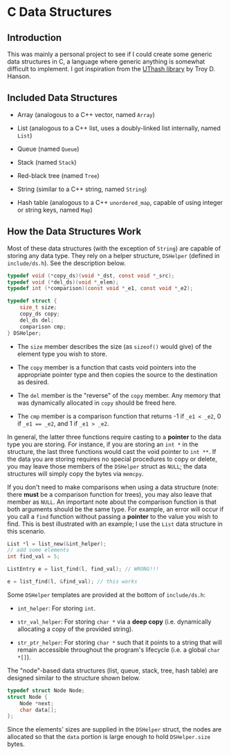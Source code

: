 # C Data Structures

## Introduction

This was mainly a personal project to see if I could create some generic data structures
in C, a language where generic anything is somewhat difficult to implement. I got
inspiration from the [UThash library](https://github.com/troydhanson/uthash) by Troy D.
Hanson.

## Included Data Structures

 - Array (analogous to a C++ vector, named `Array`)

 - List (analogous to a C++ list, uses a doubly-linked list internally, named `List`)

 - Queue (named `Queue`)

 - Stack (named `Stack`)

 - Red-black tree (named `Tree`)

 - String (similar to a C++ string, named `String`)

 - Hash table (analogous to a C++ `unordered_map`, capable of using integer or
   string keys, named `Map`)

## How the Data Structures Work

Most of these data structures (with the exception of `String`) are capable of storing any
data type. They rely on a helper structure, `DSHelper` (defined in `include/ds.h`). See the
description below.

```c
typedef void (*copy_ds)(void *_dst, const void *_src);
typedef void (*del_ds)(void *_elem);
typedef int (*comparison)(const void *_e1, const void *_e2);

typedef struct {
    size_t size;
    copy_ds copy;
    del_ds del;
    comparison cmp;
} DSHelper;
```

 - The `size` member describes the size (as `sizeof()` would give) of the element type you
 wish to store.

 - The `copy` member is a function that casts void pointers into the appropriate pointer type
 and then copies the source to the destination as desired.

 - The `del` member is the "reverse" of the `copy` member. Any memory that was dynamically
 allocated in `copy` should be freed here.

 - The `cmp` member is a comparison function that returns -1 if `_e1 < _e2`, 0 if `_e1 == _e2`,
 and 1 if `_e1 > _e2`.

In general, the latter three functions require casting to a __pointer__ to the data type you
are storing. For instance, if you are storing an `int *` in the structure, the last three 
functions would cast the void pointer to `int **`. If the data you are storing requires no
special procedures to copy or delete, you may leave those members of the `DSHelper` struct
as `NULL`; the data structures will simply copy the bytes via `memcpy`.

If you don't need to make comparisons when using a data structure (note: there __must__ be a
comparison function for trees), you may also leave that member as `NULL`. An important note
about the comparison function is that both arguments should be the same type. For example, an
error will occur if you call a `find` function without passing a __pointer__ to the value you
wish to find. This is best illustrated with an example; I use the `List` data structure in
this scenario.

```c
List *l = list_new(&int_helper);
// add some elements
int find_val = 5;

ListEntry e = list_find(l, find_val); // WRONG!!!

e = list_find(l, &find_val); // this works
```

Some `DSHelper` templates are provided at the bottom of `include/ds.h`:

 - `int_helper`: For storing `int`.

 - `str_val_helper`: For storing `char *` via a __deep copy__ (i.e. dynamically allocating
 a copy of the provided string).

 - `str_ptr_helper`: For storing `char *` such that it points to a string that will remain
 accessible throughout the program's lifecycle (i.e. a global `char *[]`).

The "node"-based data structures (list, queue, stack, tree, hash table) are designed similar
to the structure shown below.

```c
typedef struct Node Node;
struct Node {
    Node *next;
    char data[];
};
```

Since the elements' sizes are supplied in the `DSHelper` struct, the nodes are allocated so
that the `data` portion is large enough to hold `DSHelper.size` bytes.
